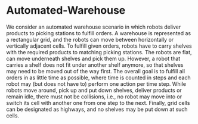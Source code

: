 # Automated-Warehouse
 We consider an automated warehouse scenario in which robots deliver products to picking stations to fulfill orders. A warehouse is represented as a rectangular grid, and the robots can move between horizontally or vertically adjacent cells. To fulfill given orders, robots have to carry shelves with the required products to matching picking stations. The robots are flat, can move underneath shelves and pick them up. However, a robot that carries a shelf does not fit under another shelf anymore, so that shelves may need to be moved out of the way first. The overall goal is to fulfill all orders in as little time as possible, where time is counted in steps and each robot may (but does not have to) perform one action per time step. While robots move around, pick up and put down shelves, deliver products or remain idle, there must not be collisions, i.e., no robot may move into or switch its cell with another one from one step to the next. Finally, grid cells can be designated as highways, and no shelves may be put down at such cells.
